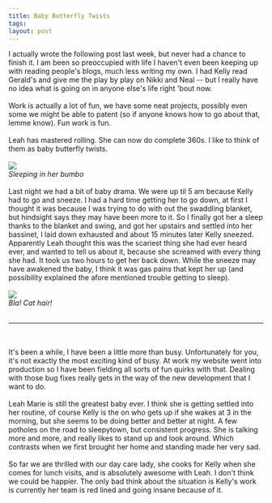 ```yaml
---
title: Baby Butterfly Twists
tags: 
layout: post
---
```

I actually wrote the following post last week, but never had a chance to finish it.  I am been so preoccupied with life I haven't even been keeping up with reading people's blogs, much less writing my own. I had Kelly read Gerald's and give me the play by play on Nikki and Neal -- but I really have no idea what is going on in anyone else's life right 'bout now.  <br /><br />Work is actually a lot of fun, we have some neat projects, possibly even some we might be able to patent (so if anyone knows how to go about that, lemme know).  Fun work is fun.<br /><br />Leah has mastered rolling.  She can now do complete 360s.  I like to think of them as baby butterfly twists.<br /><br /><img src="http://fuzzymonk.com/photos/leah/image/595/IMG_7538.JPG" class="picture" /><br /><i>Sleeping in her bumbo</i><br /><br />Last night we had a bit of baby drama.  We were up til 5 am because Kelly had to go and sneeze.  I had a hard time getting her to go down, at first I thought it was because I was trying to do with out the swaddling blanket, but hindsight says they may have been more to it.  So I finally got her a sleep thanks to the blanket and swing, and got her upstairs and settled into her bassinet, I laid down exhausted and about 15 minutes later Kelly sneezed.  Apparently Leah thought this was the scariest thing she had ever heard ever, and wanted to tell us about it, because she screamed with every thing she had. It took us two hours to get her back down.  While the sneeze may have awakened the baby, I think it was gas pains that kept her up (and possibility explained the afore mentioned trouble getting to sleep).<br /><br /><img src="http://fuzzymonk.com/photos/leah/image/595/IMG_7497.JPG" class="picture" /><br /><i>Bla! Cat hair!</i><br /><br /><hr /><br /><br />It's been a while, I have been a little more than busy.  Unfortunately for you, it's not exactly the most exciting kind of busy.  At work my website went into production so I have been fielding all sorts of fun quirks with that.  Dealing with those bug fixes really gets in the way of the new development that I want to do.  <br /><br />Leah Marie is still the greatest baby ever.  I think she is getting settled into her routine, of course Kelly is the on who gets up if she wakes at 3 in the morning, but she seems to be doing better and better at night.  A few potholes on the road to sleepytown, but consistent progress. She is talking more and more, and really likes to stand up and look around.  Which contrasts when we first brought her home and standing made her very sad. <br /><br />So far we are thrilled with our day care lady, she cooks for Kelly when she comes for lunch visits, and is absolutely awesome with Leah.  I don't think we could be happier. The only bad think about the situation is Kelly's work is currently her team is red lined and going insane because of it.
